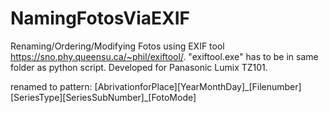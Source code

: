 # NamingFotosViaEXIF

Renaming/Ordering/Modifying Fotos using EXIF tool https://sno.phy.queensu.ca/~phil/exiftool/.
"exiftool.exe" has to be in same folder as python script.
Developed for Panasonic Lumix TZ101.

renamed to pattern:
[AbrivationforPlace][YearMonthDay]\_[Filenumber][SeriesType][SeriesSubNumber]\_[FotoMode]
